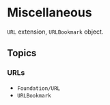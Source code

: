 # Miscellaneous

`URL` extension, `URLBookmark` object.

## Topics

### URLs

- ``Foundation/URL``
- ``URLBookmark``
